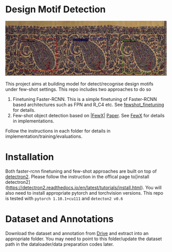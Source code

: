   # Design Motif Detection
<div  align="center">
<img  src="paisleys.png"/>
</div>
  

This project aims at building model for detect/recognise design motifs under few-shot settings. This repo includes two approaches to do so
 

1. Finetuning Faster-RCNN. This is a simple finetuning of Faster-RCNN based architectures such as FPN and R_C4 etc. See [fewshot_finetuning](fewshot_finetuning/) for details.
2. Few-shot object detection based on |[FewX](https://github.com/fanq15/FewX)| [Paper](https://arxiv.org/abs/1908.01998). See [FewX](FewX) for details in implementations.


Follow the instructions in each folder for details in implementation/training/evaluations.

# Installation

Both faster-rcnn finetuning and few-shot approaches are built on top of [detectron2](https://github.com/facebookresearch/detectron2). Please follow the instruction in the offical page to[install detectron2] (https://detectron2.readthedocs.io/en/latest/tutorials/install.html).
You will also need to install appropriate pytorch and torchvision versions.
This repo is tested with `pytorch 1.10.1+cu111` and `detecton2 v0.6`

# Dataset and Annotations
Download the dataset and annotation from [Drive](https://drive.google.com/drive/folders/1r_cQSwtUteatAN8jsBpvhQ8013XW5l_e?usp=sharing) and extract into an appropriate folder.
You may need to point to this folder/update the dataset path in the dataloader/data preparation codes later. 
